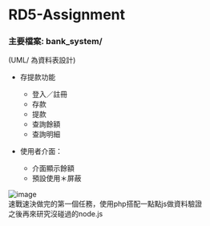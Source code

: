# RD5-Assignment

### 主要檔案: bank_system/
(UML/ 為資料表設計)

* 存提款功能
    * 登入／註冊
    * 存款
    * 提款
    * 查詢餘額
    * 查詢明細


* 使用者介面：
    * 介面顯示餘額
    * 預設使用＊屏蔽

![image](https://i.imgur.com/AnQlXs6.png)
<br>
速戰速決做完的第一個任務，使用php搭配一點點js做資料驗證 <br>
之後再來研究沒碰過的node.js



